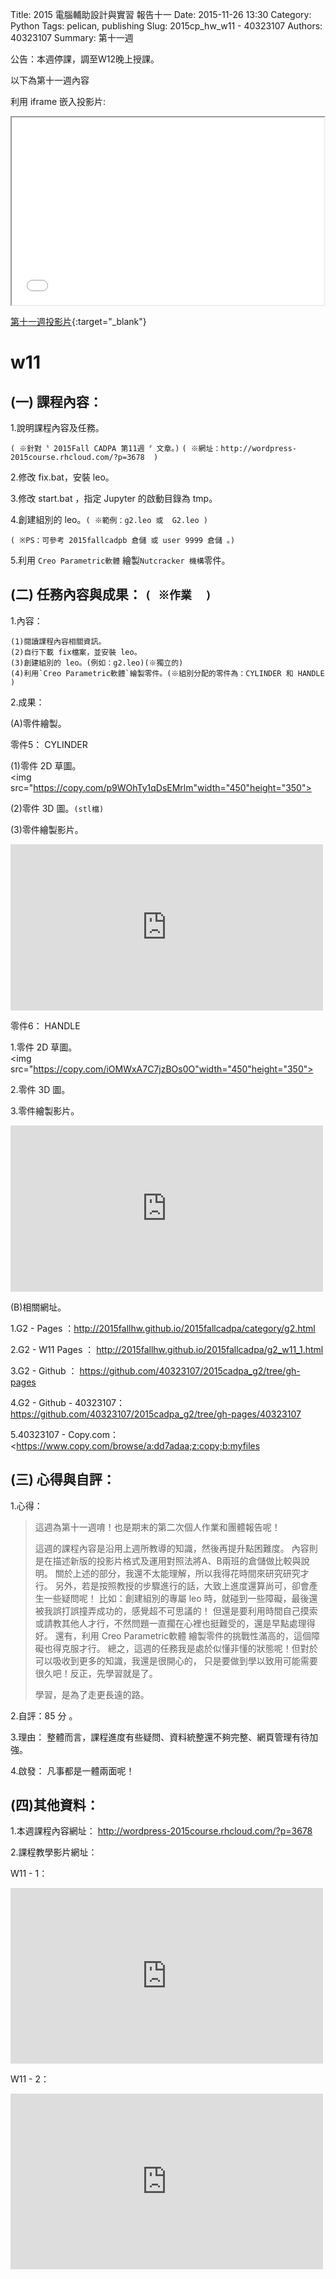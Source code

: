 Title: 2015 電腦輔助設計與實習 報告十一
Date: 2015-11-26 13:30
Category: Python
Tags: pelican, publishing
Slug: 2015cp_hw_w11 -  40323107
Authors: 40323107
Summary: 第十一週

公告：本週停課，調至W12晚上授課。

以下為第十一週內容

利用 iframe 嵌入投影片:

<iframe src="simplest11.html" width="500" height="300"></iframe>

[第十一週投影片](simplest11.html){:target="_blank"}

w11
============

(一) 課程內容：
-----------------------

1.說明課程內容及任務。

`( ※針對〝 2015Fall CADPA 第11週 〞文章。)`
`( ※網址：http://wordpress-2015course.rhcloud.com/?p=3678  )`

2.修改 fix.bat，安裝 leo。

3.修改 start.bat ，指定 Jupyter 的啟動目錄為 tmp。

4.創建組別的 leo。`( ※範例：g2.leo 或  G2.leo )`

`( ※PS：可參考 2015fallcadpb 倉儲 或 user 9999 倉儲 。)`

5.利用 `Creo Parametric軟體` 繪製`Nutcracker 機構`零件。

(二) 任務內容與成果： `( ※作業  )`
----------------------------------------------

1.內容：

    (1)閱讀課程內容相關資訊。
    (2)自行下載 fix檔案，並安裝 leo。
    (3)創建組別的 leo。(例如：g2.leo)(※獨立的)
    (4)利用`Creo Parametric軟體`繪製零件。(※組別分配的零件為：CYLINDER 和 HANDLE )

2.成果：

(A)零件繪製。

零件5： CYLINDER 

(1)零件 2D 草圖。<br />
<img src="https://copy.com/p9WOhTy1qDsEMrlm"width="450"height="350"> 
    
(2)零件 3D 圖。`(stl檔)`<br />
<script src="https://embed.github.com/view/3d/40323107/2015cadpa_g2/gh-pages/40323107/CYLINDER_5-5.stl"></script>  
    
(3)零件繪製影片。<br />
<p>
<iframe src="https://player.vimeo.com/video/152468947" width="500" height="266" frameborder="0" webkitallowfullscreen mozallowfullscreen allowfullscreen></iframe>  
</p>

零件6： HANDLE

1.零件 2D 草圖。<br />
<img src="https://copy.com/iOMWxA7C7jzBOs0O"width="450"height="350">
    
2.零件 3D 圖。<br />
<script src="https://embed.github.com/view/3d/40323107/2015cadpa_g2/gh-pages/40323107/HANDLE_6-6.stl"></script>
    
3.零件繪製影片。<br />
<p>
<iframe src="https://player.vimeo.com/video/152470110" width="500" height="266" frameborder="0" webkitallowfullscreen mozallowfullscreen allowfullscreen></iframe>  
</p>
 
(B)相關網址。

1.G2 - Pages ：<a href="http://2015fallhw.github.io/2015fallcadpa/category/g2.html">http://2015fallhw.github.io/2015fallcadpa/category/g2.html</a>
    
2.G2 - W11  Pages ： <a href="http://2015fallhw.github.io/2015fallcadpa/g2_w11_1.html">http://2015fallhw.github.io/2015fallcadpa/g2_w11_1.html</a>
    
3.G2 - Github ： <a href="https://github.com/40323107/2015cadpa_g2/tree/gh-pages">https://github.com/40323107/2015cadpa_g2/tree/gh-pages</a> 

4.G2 - Github - 40323107： <a href="https://github.com/40323107/2015cadpa_g2/tree/gh-pages/40323107">https://github.com/40323107/2015cadpa_g2/tree/gh-pages/40323107</a> 

5.40323107 - Copy.com： <<a href="https://www.copy.com/browse/a:dd7adaa;z:copy;b:myfiles">https://www.copy.com/browse/a:dd7adaa;z:copy;b:myfiles</a> 

(三) 心得與自評：
--------------------------

1.心得：   

> 這週為第十一週唷！也是期末的第二次個人作業和團體報告呢！
> 
>  這週的課程內容是沿用上週所教導的知識，然後再提升點困難度。
>  內容則是在描述新版的投影片格式及運用對照法將A、B兩班的倉儲做比較與說明。
>  關於上述的部分，我還不太能理解，所以我得花時間來研究研究才行。
>  另外，若是按照教授的步驟進行的話，大致上進度還算尚可，卻會產生一些疑問呢！
>  比如：創建組別的專屬 leo 時，就碰到一些障礙，最後還被我誤打誤撞弄成功的，感覺超不可思議的！
>  但還是要利用時間自己摸索或請教其他人才行，不然問題一直擱在心裡也挺難受的，還是早點處理得好。
>  還有，利用 Creo Parametric軟體 繪製零件的挑戰性滿高的，這個障礙也得克服才行。
>  總之，這週的任務我是處於似懂非懂的狀態呢！但對於可以吸收到更多的知識，我還是很開心的，
>  只是要做到學以致用可能需要很久吧！反正，先學習就是了。
> 
>  學習，是為了走更長遠的路。

2.自評：85  分 。

3.理由： 整體而言，課程進度有些疑問、資料統整還不夠完整、網頁管理有待加強。

4.啟發： 凡事都是一體兩面呢！

(四)其他資料：
-----------------------

1.本週課程內容網址： <a href="http://wordpress-2015course.rhcloud.com/?p=3678">http://wordpress-2015course.rhcloud.com/?p=3678</a>

2.課程教學影片網址：

W11 - 1：
 <iframe src="https://player.vimeo.com/video/146592105" width="500" height="281" frameborder="0" webkitallowfullscreen mozallowfullscreen allowfullscreen></iframe>
 
W11 - 2：
 <iframe src="https://player.vimeo.com/video/146593944" width="500" height="281" frameborder="0" webkitallowfullscreen mozallowfullscreen allowfullscreen></iframe>
 



